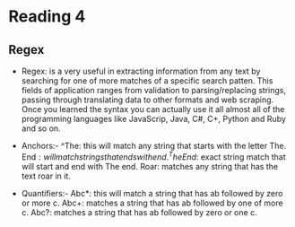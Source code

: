 
# Reading 4 #
## Regex ##

- Regex: is a very useful in extracting information from any text by searching for one of more matches of a specific search patten. This fields of application ranges from validation to parsing/replacing strings, passing through translating data to  other formats and web scraping. Once you learned the syntax you can actually use it all almost all of the programming languages like JavaScrip, Java, C#, C+, Python and Ruby and so on. 

- Anchors:-
^The: this will match any string that starts with the letter The.
End$: will match strings that ends with end.
^The End$: exact string match that will start and end with The end.
Roar: matches any string that has the text roar in it. 

- Quantifiers:-
Abc*: this will match a string that has ab followed by zero or more c.
Abc+: matches a string that has ab followed by one of more c.
Abc?: matches a string that has ab followed by zero or one c.
